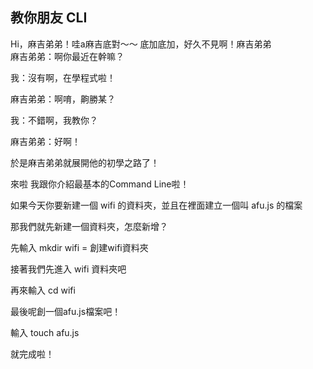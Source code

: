 ## 教你朋友 CLI


Hi，麻吉弟弟！哇a麻吉底對～～ 底加底加，好久不見啊！麻吉弟弟   
麻吉弟弟：啊你最近在幹嘛？   

我：沒有啊，在學程式啦！   

麻吉弟弟：啊唷，齁勝某？   

我：不錯啊，我教你？   

麻吉弟弟：好啊！   

於是麻吉弟弟就展開他的初學之路了！

來啦 我跟你介紹最基本的Command Line啦！

如果今天你要新建一個 wifi 的資料夾，並且在裡面建立一個叫 afu.js 的檔案   

那我們就先新建一個資料夾，怎麼新增？　

先輸入 mkdir wifi = 創建wifi資料夾   

接著我們先進入 wifi 資料夾吧

再來輸入 cd wifi

最後呢創一個afu.js檔案吧！

輸入 touch afu.js

就完成啦！
 
